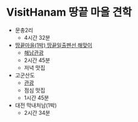 # VisitHanam 땅끝 마을 견학
* 문충2리 
  * 4시간 32분
* [땅끝마을(1박) 땅끝일출펜선 해맞이](http://xn--l00b16g8ymw8f9pillj.com/)
  * [해남관광](http://naver.me/5ElXbEJH)
  * 2시간 45분 
  * 저녁 맛집
* 고군산도
  * [관광](https://www.mk.co.kr/news/culture/view/2019/06/438339/)
  * 점심 맛집
  * 1시간 45분
* 대전 막내처남(1박)  
  * 2시간 34분  
 
